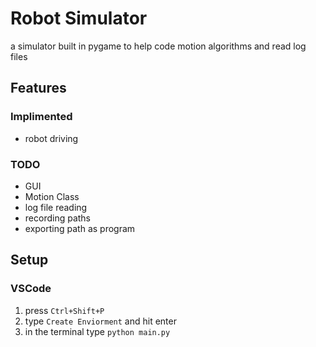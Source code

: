# Robot Simulator
a simulator built in pygame to help code motion algorithms and read log files

## Features
### Implimented
 - robot driving
### TODO
 - GUI
 - Motion Class
 - log file reading
 - recording paths
 - exporting path as program

## Setup
### VSCode
1. press `Ctrl+Shift+P`
1. type `Create Enviorment` and hit enter
1. in the terminal type `python main.py`
